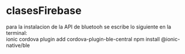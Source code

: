 # clasesFirebase
para la instalacion de la API de bluetooh se escribe lo siguiente en la terminal:
<br> 
ionic cordova plugin add cordova-plugin-ble-central
npm install @ionic-native/ble  
